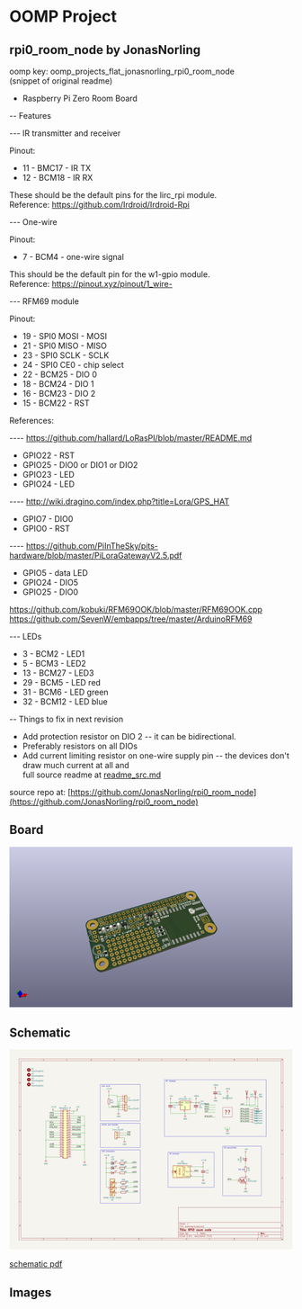 # OOMP Project  
## rpi0_room_node  by JonasNorling  
  
oomp key: oomp_projects_flat_jonasnorling_rpi0_room_node  
(snippet of original readme)  
  
- Raspberry Pi Zero Room Board  
  
-- Features  
  
--- IR transmitter and receiver  
  
Pinout:  
 - 11 - BMC17 - IR TX  
 - 12 - BCM18 - IR RX  
  
These should be the default pins for the lirc_rpi module.  
Reference: https://github.com/Irdroid/Irdroid-Rpi  
  
--- One-wire  
  
Pinout:  
 - 7 - BCM4 - one-wire signal  
  
This should be the default pin for the w1-gpio module.  
Reference: https://pinout.xyz/pinout/1_wire-  
  
--- RFM69 module  
  
Pinout:  
 - 19 - SPI0 MOSI - MOSI  
 - 21 - SPI0 MISO - MISO  
 - 23 - SPI0 SCLK - SCLK  
 - 24 - SPI0 CE0 - chip select  
 - 22 - BCM25 - DIO 0  
 - 18 - BCM24 - DIO 1  
 - 16 - BCM23 - DIO 2  
 - 15 - BCM22 - RST  
  
References:  
  
---- https://github.com/hallard/LoRasPI/blob/master/README.md  
 - GPIO22 - RST  
 - GPIO25 - DIO0 or DIO1 or DIO2  
 - GPIO23 - LED  
 - GPIO24 - LED  
  
---- http://wiki.dragino.com/index.php?title=Lora/GPS_HAT  
 - GPIO7 - DIO0  
 - GPIO0 - RST  
  
---- https://github.com/PiInTheSky/pits-hardware/blob/master/PiLoraGatewayV2.5.pdf  
 - GPIO5 - data LED  
 - GPIO24 - DIO5  
 - GPIO25 - DIO0  
  
https://github.com/kobuki/RFM69OOK/blob/master/RFM69OOK.cpp  
https://github.com/SevenW/embapps/tree/master/ArduinoRFM69  
  
  
--- LEDs  
  
 - 3 - BCM2 - LED1  
 - 5 - BCM3 - LED2  
 - 13 - BCM27 - LED3  
 - 29 - BCM5 - LED red  
 - 31 - BCM6 - LED green  
 - 32 - BCM12 - LED blue  
  
-- Things to fix in next revision  
  
- Add protection resistor on DIO 2 -- it can be bidirectional.  
- Preferably resistors on all DIOs  
- Add current limiting resistor on one-wire supply pin -- the devices don't draw much current at all and   
  full source readme at [readme_src.md](readme_src.md)  
  
source repo at: [https://github.com/JonasNorling/rpi0_room_node](https://github.com/JonasNorling/rpi0_room_node)  
## Board  
  
[![working_3d.png](working_3d_600.png)](working_3d.png)  
## Schematic  
  
[![working_schematic.png](working_schematic_600.png)](working_schematic.png)  
  
[schematic pdf](working_schematic.pdf)  
## Images  
